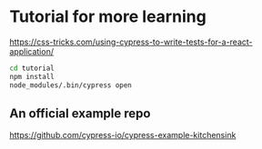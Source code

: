 # Tutorial for more learning

<https://css-tricks.com/using-cypress-to-write-tests-for-a-react-application/>

```bash
cd tutorial
npm install
node_modules/.bin/cypress open
```

## An official example repo

<https://github.com/cypress-io/cypress-example-kitchensink>
